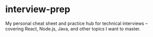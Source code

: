 # interview-prep
My personal cheat sheet and practice hub for technical interviews – covering React, Node.js, Java, and other topics I want to master.
